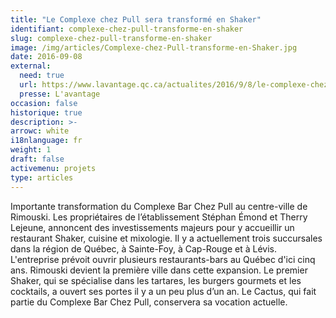 ```yaml
---
title: "Le Complexe chez Pull sera transformé en Shaker"
identifiant: complexe-chez-pull-transforme-en-shaker
slug: complexe-chez-pull-transforme-en-shaker
image: /img/articles/Complexe-chez-Pull-transforme-en-Shaker.jpg
date: 2016-09-08
external:
  need: true
  url: https://www.lavantage.qc.ca/actualites/2016/9/8/le-complexe-chez-pull-sera-transforme-en-4635863.html
  presse: L'avantage
occasion: false
historique: true
description: >-
arrowc: white
i18nlanguage: fr
weight: 1
draft: false
activemenu: projets
type: articles
---
```

Importante transformation du Complexe Bar Chez Pull au centre-ville de Rimouski. Les propriétaires de l’établissement Stéphan Émond et Therry Lejeune, annoncent des investissements majeurs pour y accueillir un restaurant Shaker, cuisine et mixologie. Il y a actuellement trois succursales dans la région de Québec, à Sainte-Foy, à Cap-Rouge et à Lévis. L'entreprise prévoit ouvrir plusieurs restaurants-bars au Québec d'ici cinq ans. Rimouski devient la première ville dans cette expansion. Le premier Shaker, qui se spécialise dans les tartares, les burgers gourmets et les cocktails, a ouvert ses portes il y a un peu plus d’un an. Le Cactus, qui fait partie du Complexe Bar Chez Pull, conservera sa vocation actuelle.

